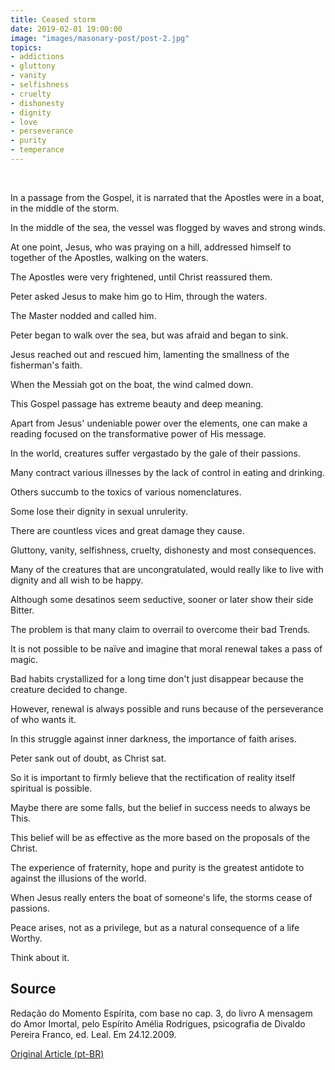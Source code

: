 ```yaml
---
title: Ceased storm 
date: 2019-02-01 19:00:00
image: "images/masonary-post/post-2.jpg"
topics: 
- addictions
- gluttony
- vanity
- selfishness
- cruelty
- dishonesty
- dignity
- love
- perseverance
- purity
- temperance
---
```

 

In a passage from the Gospel, it is narrated that the Apostles were in a
boat, in the middle of the storm.

In the middle of the sea, the vessel was flogged by waves and strong winds.

At one point, Jesus, who was praying on a hill, addressed himself to together
of the Apostles, walking on the waters.

The Apostles were very frightened, until Christ reassured them.

Peter asked Jesus to make him go to Him, through the waters.

The Master nodded and called him.

Peter began to walk over the sea, but was afraid and began to sink.

Jesus reached out and rescued him, lamenting the smallness of the fisherman's faith.

When the Messiah got on the boat, the wind calmed down.

This Gospel passage has extreme beauty and deep meaning.

Apart from Jesus' undeniable power over the elements, one can make a reading
focused on the transformative power of His message.

In the world, creatures suffer vergastado by the gale of their passions.

Many contract various illnesses by the lack of control in eating and drinking.

Others succumb to the toxics of various nomenclatures.

Some lose their dignity in sexual unrulerity.

There are countless vices and great damage they cause.

Gluttony, vanity, selfishness, cruelty, dishonesty and most
consequences.

Many of the creatures that are uncongratulated, would really like to live with
dignity and all wish to be happy.

Although some desatinos seem seductive, sooner or later show their side
Bitter.

The problem is that many claim to overrail to overcome their bad
Trends.

It is not possible to be naïve and imagine that moral renewal takes a pass
of magic.

Bad habits crystallized for a long time don't just disappear because the creature
decided to change.

However, renewal is always possible and runs because of the perseverance of
who wants it.

In this struggle against inner darkness, the importance of faith arises.

Peter sank out of doubt, as Christ sat.

So it is important to firmly believe that the rectification of reality itself
spiritual is possible.

Maybe there are some falls, but the belief in success needs to always be
This.

This belief will be as effective as the more based on the proposals of the
Christ.

The experience of fraternity, hope and purity is the greatest antidote to
against the illusions of the world.

When Jesus really enters the boat of someone's life, the storms cease
of passions.

Peace arises, not as a privilege, but as a natural consequence of a life
Worthy.

Think about it.

## Source
Redação do Momento Espírita, com base no cap. 3, do livro A mensagem do
Amor Imortal, pelo Espírito Amélia Rodrigues, psicografia de
Divaldo Pereira Franco, ed. Leal.
Em 24.12.2009.

[Original Article (pt-BR)](http://www.momento.com.br/pt/ler_texto.php?id=2470)
